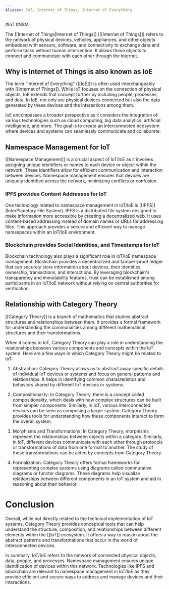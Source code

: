 ```yaml
---
Aliases: IoT, Internet of Things, Internet of Everything
---
```

#IoT #NSM

The [[Internet of Things|Internet of Things]] ([[Internet of Things]]) refers to the network of physical devices, vehicles, appliances, and other objects embedded with sensors, software, and connectivity to exchange data and perform tasks without human intervention. It allows these objects to connect and communicate with each other through the internet.

## Why is Internet of Things is also known as IoE
The term "Internet of Everything" ([[IoE]]) is often used interchangeably with [[Internet of Things]]. While IoT focuses on the connection of physical objects, IoE extends that concept further by including people, processes, and data. In IoE, not only are physical devices connected but also the data generated by these devices and the interactions among them.

IoE encompasses a broader perspective as it considers the integration of various technologies such as cloud computing, big data analytics, artificial intelligence, and more. The goal is to create an interconnected ecosystem where devices and systems can seamlessly communicate and collaborate.

## Namespace Management for IoT

[[Namespace Management]] is a crucial aspect of IoT/IoE as it involves assigning unique identifiers or names to each device or object within the network. These identifiers allow for efficient communication and interaction between devices. Namespace management ensures that devices are uniquely identified across the network, minimizing conflicts or confusion.

### IPFS provides Content Addresses for IoT
One technology related to namespace management in IoT/IoE is [[IPFS]] (InterPlanetary File System). IPFS is a distributed file system designed to make information more accessible by creating a decentralized web. It uses content-based addressing instead of domain names or URLs for addressing files. This approach provides a secure and efficient way to manage namespaces within an IoT/IoE environment.

### Blockchain provides Social Identities, and Timestamps for IoT
Blockchain technology also plays a significant role in IoT/IoE namespace management. Blockchain provides a decentralized and tamper-proof ledger that can securely store information about devices, their identities, ownership, transactions, and interactions. By leveraging blockchain's transparency and immutability features, trust can be established among participants in an IoT/IoE network without relying on central authorities for verification.
## Relationship with Category Theory
[[Category Theory]] is a branch of mathematics that studies abstract structures and relationships between them. It provides a formal framework for understanding the commonalities among different mathematical structures and their transformations.

When it comes to IoT, Category Theory can play a role in understanding the relationships between various components and concepts within the IoT system. Here are a few ways in which Category Theory might be related to IoT:

1. Abstraction: Category Theory allows us to abstract away specific details of individual IoT devices or systems and focus on general patterns and relationships. It helps in identifying common characteristics and behaviors shared by different IoT devices or systems.

2. Compositionality: In Category Theory, there is a concept called compositionality, which deals with how complex structures can be built from simpler components. Similarly, in IoT, various interconnected devices can be seen as composing a larger system. Category Theory provides tools for understanding how these components interact to form the overall system.

3. Morphisms and Transformations: In Category Theory, morphisms represent the relationships between objects within a category. Similarly, in IoT, different devices communicate with each other through protocols or transformations of data from one format to another. The study of these transformations can be aided by concepts from Category Theory.

4. Formalization: Category Theory offers formal frameworks for representing complex systems using diagrams called commutative diagrams or functor diagrams. These diagrams help visualize relationships between different components in an IoT system and aid in reasoning about their behavior.

# Conclusion
Overall, while not directly related to the technical implementation of IoT systems, Category Theory provides conceptual tools that can help understand the structure, composition, and relationships between different elements within the [[IoT]] ecosystem. It offers a way to reason about the abstract patterns and transformations that occur in the world of interconnected devices. 

In summary, IoT/IoE refers to the network of connected physical objects, data, people, and processes. Namespace management ensures unique identification of devices within this network. Technologies like IPFS and blockchain are relevant to namespace management in IoT/IoE as they provide efficient and secure ways to address and manage devices and their interactions.